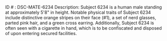 ID # : DSC-MATE-6234
Description: Subject 6234 is a human male standing at approximately 5'8" in height. Notable physical traits of Subject 6234 include distinctive orange stripes on their face (#1), a set of nerd glasses, parted pink hair, and a green cross earring. Additionally, Subject 6234 is often seen with a cigarette in hand, which is to be confiscated and disposed of upon entering secured facilities.